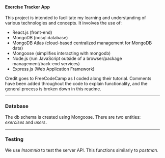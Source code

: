 #### Exercise Tracker App

This project is intended to facilitate my learning and understanding of various technologies and concepts. It involves the use of:

 - React.js (front-end)
 - MongoDB (nosql database)
 - MongoDB Atlas (cloud-based centralized management for MongoDB data)
 - Mongoose (simplifies interacting with mongodb)
 - Node.js (run JavaScript outside of a browser/package management/back-end services)
 - Express.js (Web Application Framework)

Credit goes to FreeCodeCamp as I coded along their tutorial. Comments have been added throughout the code to explain functionality, and the general process is broken down in this readme.

---
### Database
The db schema is created using Mongoose.
There are two entities: *exercises* and *users*.


--- 
### Testing
We use *Insomnia* to test the server API. This functions similarly to *postman*.